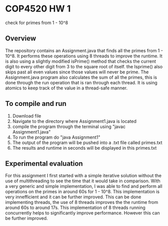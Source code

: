# COP4520 HW 1
check for primes from 1 - 10^8

## Overview
The repository contains an Assignment.java that finds all the primes from 1 - 10^8. It performs these operations using 8 threads to improve the runtime. It is also using a slightly modified isPrime() method that checks the current digit to every other digit from 3 to the square root of itself. the Isprime() also skips past all even values since those values will never be prime. The Assignment.java program also calculates the sum of all the primes, this is done through the run operation that is ran through each thread. It is using atomics to keep track of the value in a thread-safe manner.

## To compile and run
1. Download file
2. Navigate to the directory where Assignment1.java is located
3. compile the program through the terminal using "javac Assignment1.java"
4. To run the program do "java Assignment1"
5. The output of the program will be pushed into a .txt file called primes.txt
6. The results and runtime in seconds will be displayed in this primes.txt

## Experimental evaluation
For this assignment I first started with a simple iterative solution without the use of multithreading to see the time that it would take in comparison. With a very generic and simple implementation, I was able to find and perform all operations on the primes in around 60s for 1 - 10^8. This implementation is very innefficient and it can be further improved. This can be done implementing threads, the use of 8 threads improves the the runtime from around 60s to around 17s. This implementation of 8 threads running concurrently helps to significantly improve performance. However this can be further improved. 
